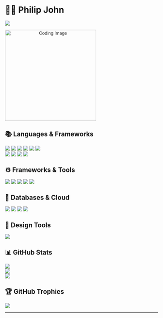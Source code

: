 # 👨‍💻 **Philip John**

[![](https://visitcount.itsvg.in/api?id=PhilipJohn005&icon=0&color=0)](https://visitcount.itsvg.in)
  <div align="center" style="display: flex; align-items: right; justify-content: space-between;">
  <span>
    <img src="https://img.freepik.com/premium-photo/coding-website-development_1015293-6182.jpg?w=996" alt="Coding Image" width="300px">
  </span>
</div>

## 📚 **Languages & Frameworks**
![](https://img.shields.io/badge/c-%2300599C.svg?style=for-the-badge&logo=c&logoColor=white) ![](https://img.shields.io/badge/c++-%2300599C.svg?style=for-the-badge&logo=c%2B%2B&logoColor=white) ![](https://img.shields.io/badge/java-%23ED8B00.svg?style=for-the-badge&logo=openjdk&logoColor=white) ![](https://img.shields.io/badge/kotlin-%237F52FF.svg?style=for-the-badge&logo=kotlin&logoColor=white) ![](https://img.shields.io/badge/python-3670A0?style=for-the-badge&logo=python&logoColor=ffdd54) ![](https://img.shields.io/badge/dart-%230175C2.svg?style=for-the-badge&logo=dart&logoColor=white)  
![](https://img.shields.io/badge/html5-%23E34F26.svg?style=for-the-badge&logo=html5&logoColor=white) ![](https://img.shields.io/badge/css3-%231572B6.svg?style=for-the-badge&logo=css3&logoColor=white) ![](https://img.shields.io/badge/javascript-%23323330.svg?style=for-the-badge&logo=javascript&logoColor=%23F7DF1E) ![](https://img.shields.io/badge/TypeScript-3178C6.svg?style=for-the-badge&logo=TypeScript&logoColor=white)

## ⚙️ **Frameworks & Tools**
![](https://img.shields.io/badge/Android%20Studio-3DDC84.svg?style=for-the-badge&logo=Android-Studio&logoColor=white) ![](https://img.shields.io/badge/Flutter-%2302569B.svg?style=for-the-badge&logo=Flutter&logoColor=white) ![](https://img.shields.io/badge/React%20Native-%2320232a.svg?style=for-the-badge&logo=react&logoColor=%2361DAFB) ![](https://img.shields.io/badge/React-%2320232a.svg?style=for-the-badge&logo=react&logoColor=%2361DAFB) ![](https://img.shields.io/badge/Android-34A853.svg?style=for-the-badge&logo=Android&logoColor=white)

## 💾 **Databases & Cloud**
![](https://img.shields.io/badge/MongoDB-%234ea94b.svg?style=for-the-badge&logo=mongodb&logoColor=white) ![](https://img.shields.io/badge/sqlite-%2307405e.svg?style=for-the-badge&logo=sqlite&logoColor=white) ![](https://img.shields.io/badge/Firebase-%23039BE5.svg?style=for-the-badge&logo=firebase) ![](https://img.shields.io/badge/AWS-%23FF9900.svg?style=for-the-badge&logo=amazon-aws&logoColor=white)

## 🎨 **Design Tools**
![](https://img.shields.io/badge/Figma-%23F24E1E.svg?style=for-the-badge&logo=figma&logoColor=white)

## 📊 **GitHub Stats**
![](https://github-readme-stats.vercel.app/api?username=PhilipJohn005&theme=tokyonight&hide_border=true&include_all_commits=false&count_private=false)<br/>
![](https://github-readme-streak-stats.herokuapp.com/?user=PhilipJohn005&theme=tokyonight&hide_border=true)<br/>
![](https://github-readme-stats.vercel.app/api/top-langs/?username=PhilipJohn005&theme=tokyonight&hide_border=true&include_all_commits=false&count_private=false&layout=compact)

## 🏆 **GitHub Trophies**
![](https://github-profile-trophy.vercel.app/?username=PhilipJohn005&theme=gruvbox&no-frame=false&no-bg=true&margin-w=4)

---


